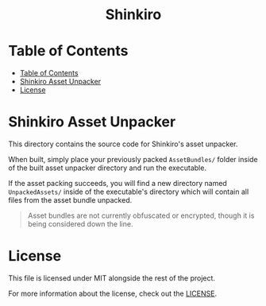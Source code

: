 <div align="center">
  <!-- <img src="." title="Shinkiro Logo" alt="Shinkiro Logo" /> -->
  <h1 align="center">Shinkiro</h1>
</div>



# Table of Contents
- [Table of Contents](#table-of-contents)
- [Shinkiro Asset Unpacker](#shinkiro-asset-unpacker)
- [License](#license)



# Shinkiro Asset Unpacker
This directory contains the source code for Shinkiro's asset unpacker.

When built, simply place your previously packed `AssetBundles/` folder inside of the built asset unpacker directory and run the executable.

If the asset packing succeeds, you will find a new directory named `UnpackedAssets/` inside of the executable's directory which will contain all files from the asset bundle unpacked.

> Asset bundles are not currently obfuscated or encrypted, though it is being considered down the line.



# License
This file is licensed under MIT alongside the rest of the project.

For more information about the license, check out the [LICENSE](../../LICENSE.md).

